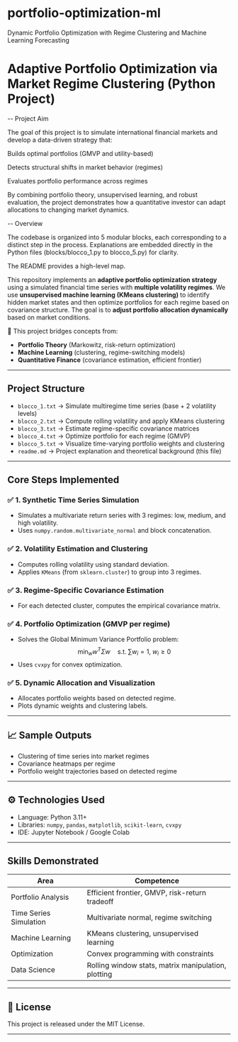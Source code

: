 # portfolio-optimization-ml
Dynamic Portfolio Optimization with Regime Clustering and Machine Learning Forecasting

#  Adaptive Portfolio Optimization via Market Regime Clustering (Python Project)
-- Project Aim

The goal of this project is to simulate international financial markets and develop a data-driven strategy that:

Builds optimal portfolios (GMVP and utility-based)

Detects structural shifts in market behavior (regimes)

Evaluates portfolio performance across regimes

By combining portfolio theory, unsupervised learning, and robust evaluation, the project demonstrates how a quantitative investor can adapt allocations to changing market dynamics.

-- Overview

The codebase is organized into 5 modular blocks, each corresponding to a distinct step in the process. Explanations are embedded directly in the Python files (blocks/blocco_1.py to blocco_5.py) for clarity.

The README provides a high-level map.

This repository implements an **adaptive portfolio optimization strategy** using a simulated financial time series with **multiple volatility regimes**. 
We use **unsupervised machine learning (KMeans clustering)** to identify hidden market states and then optimize portfolios for each regime based on covariance structure. 
The goal is to **adjust portfolio allocation dynamically** based on market conditions.

📌 This project bridges concepts from:
- **Portfolio Theory** (Markowitz, risk-return optimization)
- **Machine Learning** (clustering, regime-switching models)
- **Quantitative Finance** (covariance estimation, efficient frontier)

---

##  Project Structure

- `blocco_1.txt` → Simulate multiregime time series (base + 2 volatility levels)
- `blocco_2.txt` → Compute rolling volatility and apply KMeans clustering
- `blocco_3.txt` → Estimate regime-specific covariance matrices
- `blocco_4.txt` → Optimize portfolio for each regime (GMVP)
- `blocco_5.txt` → Visualize time-varying portfolio weights and clustering
- `readme.md` → Project explanation and theoretical background (this file)

---

##  Core Steps Implemented

### ✅ 1. **Synthetic Time Series Simulation**
- Simulates a multivariate return series with 3 regimes: low, medium, and high volatility.
- Uses `numpy.random.multivariate_normal` and block concatenation.

### ✅ 2. **Volatility Estimation and Clustering**
- Computes rolling volatility using standard deviation.
- Applies `KMeans` (from `sklearn.cluster`) to group into 3 regimes.

### ✅ 3. **Regime-Specific Covariance Estimation**
- For each detected cluster, computes the empirical covariance matrix.

### ✅ 4. **Portfolio Optimization (GMVP per regime)**
- Solves the Global Minimum Variance Portfolio problem:
  $$ \min_w w^T \Sigma w \quad \text{s.t.} \; \sum w_i = 1, \; w_i \ge 0 $$
- Uses `cvxpy` for convex optimization.

### ✅ 5. **Dynamic Allocation and Visualization**
- Allocates portfolio weights based on detected regime.
- Plots dynamic weights and clustering labels.

---

## 📈 Sample Outputs

- Clustering of time series into market regimes
- Covariance heatmaps per regime
- Portfolio weight trajectories based on detected regime

---

## ⚙️ Technologies Used

- Language: Python 3.11+
- Libraries: `numpy`, `pandas`, `matplotlib`, `scikit-learn`, `cvxpy`
- IDE: Jupyter Notebook / Google Colab

---

##  Skills Demonstrated

| Area | Competence |
|------|------------|
| Portfolio Analysis | Efficient frontier, GMVP, risk-return tradeoff |
| Time Series Simulation | Multivariate normal, regime switching |
| Machine Learning | KMeans clustering, unsupervised learning |
| Optimization | Convex programming with constraints |
| Data Science | Rolling window stats, matrix manipulation, plotting |


---

## 📎 License

This project is released under the MIT License.

---

